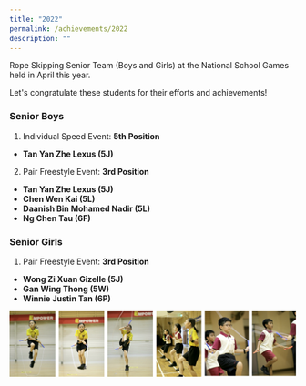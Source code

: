 ```yaml
---
title: "2022"
permalink: /achievements/2022
description: ""
---
```

Rope Skipping Senior Team (Boys and Girls) at the National School Games held in April this year. 

Let's congratulate these students for their efforts and achievements!

  

### Senior Boys

1. Individual Speed Event: **5th Position**

*   **Tan Yan Zhe Lexus (5J)**

2. Pair Freestyle Event: **3rd Position**

*   **Tan Yan Zhe Lexus (5J)**
*   **Chen Wen Kai (5L)**
*   **Daanish Bin Mohamed Nadir (5L)**
*   **Ng Chen Tau (6F)**

  

### Senior Girls

1. Pair Freestyle Event: **3rd Position**  

*   **Wong Zi Xuan Gizelle (5J)**
*   **Gan Wing Thong (5W)**
*   **Winnie Justin Tan (6P)**

![](/images/achievements%202022.png)